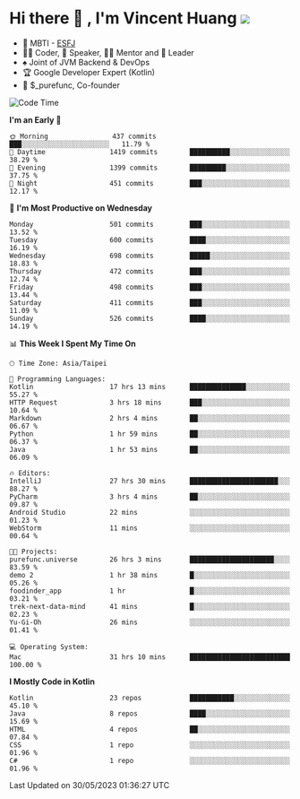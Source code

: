 # Hi there 👋 , I'm Vincent Huang ![](https://komarev.com/ghpvc/?username=Jian-Min-Huang)
- 👀 MBTI - [ESFJ](https://www.16personalities.com/esfj-personality)
- 👨‍💻 Coder, 🎤 Speaker, 👨‍🏫 Mentor and 🚀 Leader
- ♠️ Joint of JVM Backend & DevOps
- 🏆 Google Developer Expert (Kotlin)
- 💼 $_purefunc, Co-founder

<!--START_SECTION:waka-->
![Code Time](http://img.shields.io/badge/Code%20Time-2%2C084%20hrs%2021%20mins-blue)

**I'm an Early 🐤** 

```text
🌞 Morning                437 commits         ███░░░░░░░░░░░░░░░░░░░░░░   11.79 % 
🌆 Daytime                1419 commits        ██████████░░░░░░░░░░░░░░░   38.29 % 
🌃 Evening                1399 commits        █████████░░░░░░░░░░░░░░░░   37.75 % 
🌙 Night                  451 commits         ███░░░░░░░░░░░░░░░░░░░░░░   12.17 % 
```
📅 **I'm Most Productive on Wednesday** 

```text
Monday                   501 commits         ███░░░░░░░░░░░░░░░░░░░░░░   13.52 % 
Tuesday                  600 commits         ████░░░░░░░░░░░░░░░░░░░░░   16.19 % 
Wednesday                698 commits         █████░░░░░░░░░░░░░░░░░░░░   18.83 % 
Thursday                 472 commits         ███░░░░░░░░░░░░░░░░░░░░░░   12.74 % 
Friday                   498 commits         ███░░░░░░░░░░░░░░░░░░░░░░   13.44 % 
Saturday                 411 commits         ███░░░░░░░░░░░░░░░░░░░░░░   11.09 % 
Sunday                   526 commits         ████░░░░░░░░░░░░░░░░░░░░░   14.19 % 
```


📊 **This Week I Spent My Time On** 

```text
🕑︎ Time Zone: Asia/Taipei

💬 Programming Languages: 
Kotlin                   17 hrs 13 mins      ██████████████░░░░░░░░░░░   55.27 % 
HTTP Request             3 hrs 18 mins       ███░░░░░░░░░░░░░░░░░░░░░░   10.64 % 
Markdown                 2 hrs 4 mins        ██░░░░░░░░░░░░░░░░░░░░░░░   06.67 % 
Python                   1 hr 59 mins        ██░░░░░░░░░░░░░░░░░░░░░░░   06.37 % 
Java                     1 hr 53 mins        ██░░░░░░░░░░░░░░░░░░░░░░░   06.09 % 

🔥 Editors: 
IntelliJ                 27 hrs 30 mins      ██████████████████████░░░   88.27 % 
PyCharm                  3 hrs 4 mins        ██░░░░░░░░░░░░░░░░░░░░░░░   09.87 % 
Android Studio           22 mins             ░░░░░░░░░░░░░░░░░░░░░░░░░   01.23 % 
WebStorm                 11 mins             ░░░░░░░░░░░░░░░░░░░░░░░░░   00.64 % 

🐱‍💻 Projects: 
purefunc.universe        26 hrs 3 mins       █████████████████████░░░░   83.59 % 
demo 2                   1 hr 38 mins        █░░░░░░░░░░░░░░░░░░░░░░░░   05.26 % 
foodinder_app            1 hr                █░░░░░░░░░░░░░░░░░░░░░░░░   03.21 % 
trek-next-data-mind      41 mins             █░░░░░░░░░░░░░░░░░░░░░░░░   02.23 % 
Yu-Gi-Oh                 26 mins             ░░░░░░░░░░░░░░░░░░░░░░░░░   01.41 % 

💻 Operating System: 
Mac                      31 hrs 10 mins      █████████████████████████   100.00 % 
```

**I Mostly Code in Kotlin** 

```text
Kotlin                   23 repos            ███████████░░░░░░░░░░░░░░   45.10 % 
Java                     8 repos             ████░░░░░░░░░░░░░░░░░░░░░   15.69 % 
HTML                     4 repos             ██░░░░░░░░░░░░░░░░░░░░░░░   07.84 % 
CSS                      1 repo              ░░░░░░░░░░░░░░░░░░░░░░░░░   01.96 % 
C#                       1 repo              ░░░░░░░░░░░░░░░░░░░░░░░░░   01.96 % 
```




 Last Updated on 30/05/2023 01:36:27 UTC
<!--END_SECTION:waka-->
